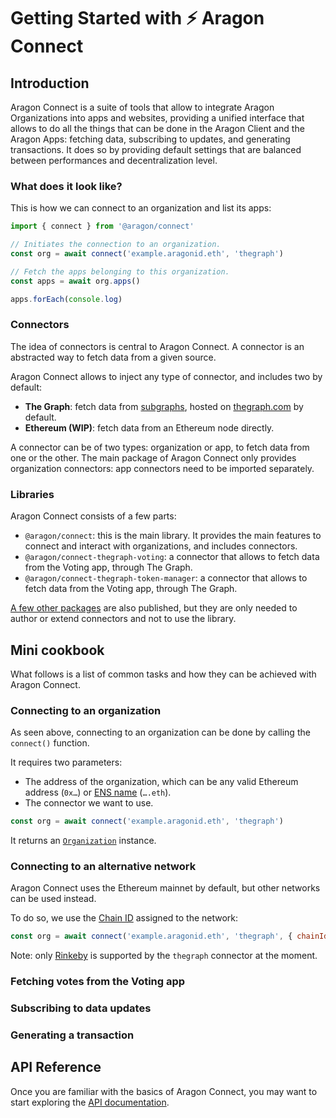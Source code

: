 # Getting Started with ⚡️ Aragon Connect

## Introduction

Aragon Connect is a suite of tools that allow to integrate Aragon Organizations into apps and websites, providing a unified interface that allows to do all the things that can be done in the Aragon Client and the Aragon Apps: fetching data, subscribing to updates, and generating transactions. It does so by providing default settings that are balanced between performances and decentralization level.

### What does it look like?

This is how we can connect to an organization and list its apps:

```js
import { connect } from '@aragon/connect'

// Initiates the connection to an organization.
const org = await connect('example.aragonid.eth', 'thegraph')

// Fetch the apps belonging to this organization.
const apps = await org.apps()

apps.forEach(console.log)
```

### Connectors

The idea of connectors is central to Aragon Connect. A connector is an abstracted way to fetch data from a given source.

Aragon Connect allows to inject any type of connector, and includes two by default:

- **The Graph**: fetch data from [subgraphs](https://thegraph.com/docs/introduction#how-the-graph-works), hosted on [thegraph.com](https://thegraph.com/) by default.
- **Ethereum (WIP)**: fetch data from an Ethereum node directly.

A connector can be of two types: organization or app, to fetch data from one or the other. The main package of Aragon Connect only provides organization connectors: app connectors need to be imported separately.

### Libraries

Aragon Connect consists of a few parts:

- `@aragon/connect`: this is the main library. It provides the main features to connect and interact with organizations, and includes connectors.
- `@aragon/connect-thegraph-voting`: a connector that allows to fetch data from the Voting app, through The Graph.
- `@aragon/connect-thegraph-token-manager`: a connector that allows to fetch data from the Voting app, through The Graph.

[A few other packages](https://github.com/aragon/connect/tree/master/packages) are also published, but they are only needed to author or extend connectors and not to use the library.

## Mini cookbook

What follows is a list of common tasks and how they can be achieved with Aragon Connect.

### Connecting to an organization

As seen above, connecting to an organization can be done by calling the `connect()` function.

It requires two parameters:

- The address of the organization, which can be any valid Ethereum address (`0x…`) or [ENS name](https://ens.domains/) (`….eth`).
- The connector we want to use.

```js
const org = await connect('example.aragonid.eth', 'thegraph')
```

It returns an [`Organization`](https://github.com/aragon/connect/blob/master/docs/api/organization.md) instance.

### Connecting to an alternative network

Aragon Connect uses the Ethereum mainnet by default, but other networks can be used instead.

To do so, we use the [Chain ID](https://chainid.network/) assigned to the network:

```js
const org = await connect('example.aragonid.eth', 'thegraph', { chainId: 4 })
```

Note: only [Rinkeby](https://docs.ethhub.io/using-ethereum/test-networks/#rinkeby) is supported by the `thegraph` connector at the moment.

### Fetching votes from the Voting app

### Subscribing to data updates

### Generating a transaction

## API Reference

Once you are familiar with the basics of Aragon Connect, you may want to start exploring the [API documentation](https://github.com/aragon/connect#documentation).
